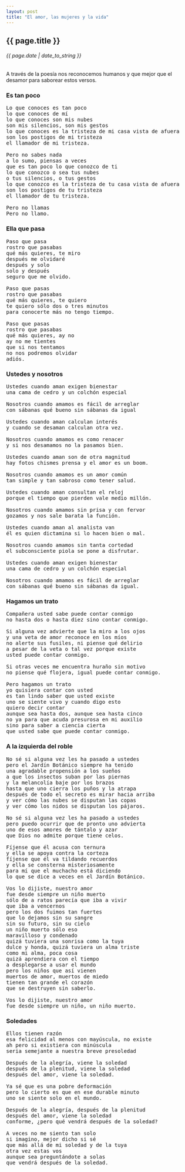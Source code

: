 ```yaml
---
layout: post
title: "El amor, las mujeres y la vida"
---
```


## {{ page.title }}

###### {{ page.date | date_to_string }}

A través de la poesía nos reconocemos humanos y que mejor que el desamor para
saborear estos versos.

### Es tan poco
<pre class="lyric">
Lo que conoces es tan poco
lo que conoces de mí
lo que conoces son mis nubes
son mis silencios, son mis gestos
lo que conoces es la tristeza de mi casa vista de afuera
son los postigos de mi tristeza
el llamador de mi tristeza.

Pero no sabes nada
a lo sumo, piensas a veces
que es tan poco lo que conozco de ti
lo que conozco o sea tus nubes
o tus silencios, o tus gestos
lo que conozco es la tristeza de tu casa vista de afuera
son los postigos de tu tristeza
el llamador de tu tristeza.

Pero no llamas
Pero no llamo.
</pre>

### Ella que pasa
<pre class="lyric">
Paso que pasa
rostro que pasabas
qué más quieres, te miro
después me olvidaré
después y solo
solo y después
seguro que me olvido.

Paso que pasas
rostro que pasabas
qué más quieres, te quiero
te quiero sólo dos o tres minutos
para conocerte más no tengo tiempo.

Paso que pasas
rostro que pasabas
qué más quieres, ay no
ay no me tientes
que si nos tentamos
no nos podremos olvidar
adiós.
</pre>

### Ustedes y nosotros
<pre class="lyric">
Ustedes cuando aman exigen bienestar
una cama de cedro y un colchón especial

Nosotros cuando amamos es fácil de arreglar
con sábanas qué bueno sin sábanas da igual

Ustedes cuando aman calculan interés
y cuando se desaman calculan otra vez.

Nosotros cuando amamos es como renacer
y si nos desamamos no la pasamos bien.

Ustedes cuando aman son de otra magnitud
hay fotos chismes prensa y el amor es un boom.

Nosotros cuando amamos es un amor común
tan simple y tan sabroso como tener salud.

Ustedes cuando aman consultan el reloj
porque el tiempo que pierden vale medio millón.

Nosotros cuando amamos sin prisa y con fervor
gozamos y nos sale barata la función.

Ustedes cuando aman al analista van
él es quien dictamina si lo hacen bien o mal.

Nosotros cuando amamos sin tanta cortedad
el subconsciente piola se pone a disfrutar.

Ustedes cuando aman exigen bienestar
una cama de cedro y un colchón especial

Nosotros cuando amamos es fácil de arreglar
con sábanas qué bueno sin sábanas da igual.
</pre>

### Hagamos un trato
<pre class="lyric">
Compañera usted sabe puede contar conmigo
no hasta dos o hasta diez sino contar conmigo.

Si alguna vez advierte que la miro a los ojos
y una veta de amor reconoce en los míos
no alerte sus fusiles, ni piense qué delirio
a pesar de la veta o tal vez porque existe
usted puede contar conmigo.

Si otras veces me encuentra huraño sin motivo
no piense qué flojera, igual puede contar conmigo.

Pero hagamos un trato
yo quisiera contar con usted
es tan lindo saber que usted existe
uno se siente vivo y cuando digo esto
quiero decir contar
aunque sea hasta dos, aunque sea hasta cinco
no ya para que acuda presurosa en mi auxilio
sino para saber a ciencia cierta
que usted sabe que puede contar conmigo.
</pre>

### A la izquierda del roble
<pre class="lyric">
No sé si alguna vez les ha pasado a ustedes
pero el Jardín Botánico siempre ha tenido
una agradable propensión a los sueños
a que los insectos suban por las piernas
y la melancolía baje por los brazos
hasta que uno cierra los puños y la atrapa
después de todo el secreto es mirar hacia arriba
y ver cómo las nubes se disputan las copas
y ver cómo los nidos se disputan los pájaros.

No sé si alguna vez les ha pasado a ustedes
pero puedo ocurrir que de pronto uno advierta
uno de esos amores de tántalo y azar
que Dios no admite porque tiene celos.

Fíjense que él acusa con ternura
y ella se apoya contra la corteza
fíjense que él va tildando recuerdos
y ella se consterna misteriosamente
para mí que el muchacho está diciendo
lo que se dice a veces en el Jardín Botánico.

Vos lo dijiste, nuestro amor
fue desde siempre un niño muerto
sólo de a ratos parecía que iba a vivir
que iba a vencernos
pero los dos fuimos tan fuertes
que lo dejamos sin su sangre
sin su futuro, sin su cielo
un niño muerto sólo eso
maravilloso y condenado
quizá tuviera una sonrisa como la tuya
dulce y honda, quizá tuviera un alma triste
como mi alma, poca cosa
quizá aprendiera con el tiempo
a desplegarse a usar el mundo
pero los niños que así vienen
muertos de amor, muertos de miedo
tienen tan grande el corazón
que se destruyen sin saberlo.

Vos lo dijiste, nuestro amor
fue desde siempre un niño, un niño muerto.
</pre>

### Soledades
<pre class="lyric">
Ellos tienen razón
esa felicidad al menos con mayúscula, no existe
ah pero si existiera con minúscula
seria semejante a nuestra breve presoledad

Después de la alegría, viene la soledad
después de la plenitud, viene la soledad
después del amor, viene la soledad.

Ya sé que es una pobre deformación
pero lo cierto es que en ese durable minuto
uno se siente solo en el mundo.

Después de la alegría, después de la plenitud
después del amor, viene la soledad
conforme, ¿pero qué vendrá después de la soledad?

A veces no me siento tan solo
si imagino, mejor dicho si sé
que más allá de mi soledad y de la tuya
otra vez estas vos
aunque sea preguntándote a solas
que vendrá después de la soledad.
</pre>
